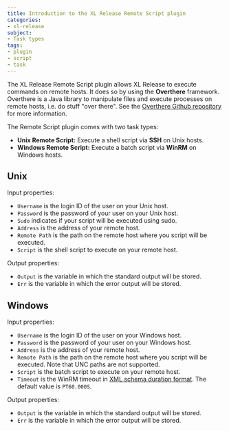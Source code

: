 ```yaml
---
title: Introduction to the XL Release Remote Script plugin
categories:
- xl-release
subject:
- Task types
tags:
- plugin
- script
- task
---
```


The XL Release Remote Script plugin allows XL Release to execute commands on remote hosts. It does so by using the **Overthere** framework. Overthere is a Java library to manipulate files and execute processes on remote hosts, i.e. do stuff "over there". See the [Overthere Github repository](https://github.com/xebialabs/overthere) for more information.

The Remote Script plugin comes with two task types:

* **Unix Remote Script:** Execute a shell script via **SSH** on Unix hosts.
* **Windows Remote Script:** Execute a batch script via **WinRM** on Windows hosts.

## Unix

Input properties:

* `Username` is the login ID of the user on your Unix host.
* `Password` is the password of your user on your Unix host.
* `Sudo` indicates if your script will be executed using sudo.
* `Address` is the address of your remote host.
* `Remote Path` is the path on the remote host where you script will be executed.
* `Script` is the shell script to execute on your remote host.

Output properties:

* `Output` is the variable in which the standard output will be stored.
* `Err` is the variable in which the error output will be stored.

## Windows

Input properties:

* `Username` is the login ID of the user on your Windows host.
* `Password` is the password of your user on your Windows host.
* `Address` is the address of your remote host.
* `Remote Path` is the path on the remote host where you script will be executed. Note that UNC paths are not supported.
* `Script` is the batch script to execute on your remote host.
* `Timeout` is the WinRM timeout in [XML schema duration format](http://www.w3.org/TR/xmlschema-2/#isoformats). The default value is `PT60.000S`.

Output properties:

* `Output` is the variable in which the standard output will be stored.
* `Err` is the variable in which the error output will be stored.
